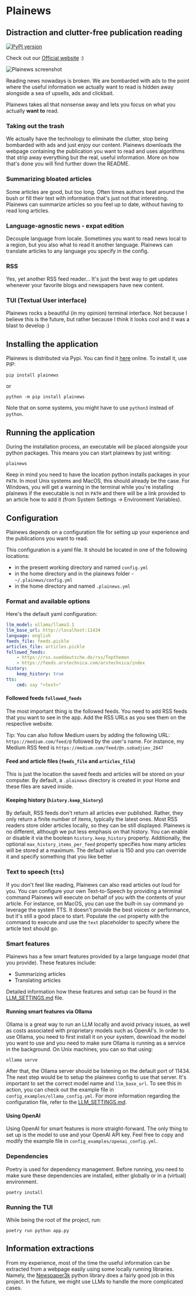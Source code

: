 # Plainews
## Distraction and clutter-free publication reading

[![PyPI version](https://badge.fury.io/py/plainews.svg)](https://badge.fury.io/py/plainews)

Check out our [Official website](https://nsobadzhiev.github.io/plainews-website/) :)

![Plainews screenshot](images/plainews_screenshot.jpg)

Reading news nowadays is broken. We are bombarded with ads to the point where the useful information we actually want to read is hidden away alongside a sea of upsells, ads and clickbait.

Plainews takes all that nonsense away and lets you focus on what you actually __want to__ read.

### Taking out the trash

We actually have the technology to eliminate the clutter, stop being bombarded with ads and just enjoy our content. Plainews downloads the webpage containing the publication you want to read and uses algorithms that strip away everything but the real, useful information. More on how that's done you will find further down the README.


### Summarizing bloated articles

Some articles are good, but too long. Often times authors beat around the bush or fill their text with information that's just not that interesting. Plainews can summarize articles so you feel up to date, without having to read long articles.

### Language-agnostic news - expat edition

Decouple language from locale. Sometimes you want to read news local to a region, but you also what to read it another language. Plainews can translate articles to any language you specify in the config.

### RSS

Yes, yet another RSS feed reader...
It's just the best way to get updates whenever your favorite blogs and newspapers have new content.

### TUI (Textual User interface)

Plainews rocks a beautiful (in my opinion) terminal interface. Not because I believe this is the future, but rather because I think it looks cool and it was a blast to develop :)

## Installing the application

Plainews is distributed via Pypi. You can find it [here](https://pypi.org/project/plainews/) online.
To install it, use PIP:

```commandline
pip install plainews
```
or
```commandline
python -m pip install plainews
```

Note that on some systems, you might have to use `python3` instead of `python`.
## Running the application

During the installation process, an executable will be placed alongside your python packages. This means you can start plainews by just writing:

```commandline
plainews
```

Keep in mind you need to have the location python installs packages in your `PATH`. In most Unix systems and MacOS, this should already be the case.
For Windows, you will get a warning in the terminal while you're installing plainews if the executable is not in `PATH` and there will be a link provided to an article how to add it (from System Settings -> Environment Variables).

## Configuration

Plainews depends on a configuration file for setting up your experience and the publications you want to read. 

This configuration is a yaml file. It should be located in one of the following locations:
* in the present working directory and named `config.yml`
* in the home directory and in the plainews folder - `~/.plainews/config.yml` 
* in the home directory and named `.plainews.yml`

### Format and available options

Here's the default yaml configuration:

```yaml
llm_model: ollama/llama3.1
llm_base_url: http://localhost:11434
language: english
feeds_file: feeds.pickle
articles_file: articles.pickle
followed_feeds:
    - https://rss.sueddeutsche.de/rss/Topthemen
    - https://feeds.arstechnica.com/arstechnica/index
history:
    keep_history: true
tts:
    cmd: say "<text>"
```

#### Followed feeds `followed_feeds`

The most important thing is the followed feeds. You need to add RSS feeds that you want to see in the app. Add the RSS URLs as you see them on the respective website.

Tip: You can also follow Medium users by adding the following URL: `https://medium.com/feed/@` followed by the user's name. For instance, my Medium RSS feed is `https://medium.com/feed/@n.sobadjiev_2847`

#### Feed and article files (`feeds_file` and `articles_file`)

This is just the location the saved feeds and articles will be stored on your computer. By default, a `.plainews` directory is created in your Home and these files are saved inside.

#### Keeping history (`history.keep_history`)

By default, RSS feeds don't return all articles ever published. Rather, they only return a finite number of items, typically the latest ones. Most RSS readers store older articles locally, so they can be still displayed. Plainews is no different, although we put less emphasis on that history. You can enable or disable it via the boolean `history.keep_history` property.
Additionally, the optional `max_history_items_per_feed` property specifies how many articles will be stored at a maximum. The default value is 150 and you can override it and specify something that you like better

### Text to speech (`tts`)

If you don't feel like reading, Plainews can also read articles out loud for you.
You can configure your own Text-to-Speech by providing a terminal command Plainews will execute on behalf of you with the contents of your article.
For instance, on MacOS, you can use the built-in `say` command yo leverage the system TTS. It doesn't provide the best voices or performance, but it's still a good place to start.
Populate the `cmd` property with the command to execute and use the `text` placeholder to specify where the article text should go.

### Smart features

Plainews has a few smart features provided by a large language model (that you provide). These features include:
* Summarizing articles
* Translating articles

Detailed information how these features and setup can be found in the [LLM_SETTINGS.md](LLM_SETTINGS.md) file.

#### Running smart features via Ollama

Ollama is a great way to run an LLM locally and avoid privacy issues, as well as costs associated with proprietary models such as OpenAI's. In order to use Ollama, you need to first install it on your system, download the model you want to use and you need to make sure Ollama is running as a service in the background. On Unix machines, you can so that using:

```commandline
ollama serve
```

After that, the Ollama server should be listening on the default port of 11434.
The next step would be to setup the plainews config to use that server. It's important to set the correct model name and `llm_base_url`. To see this in action, you can check out the example file in `config_examples/ollama_config.yml`. For more information regarding the configuration file, refer to the [LLM_SETTINGS.md](LLM_SETTINGS.md).

#### Using OpenAI

Using OpenAI for smart features is more straight-forward. The only thing to set up is the model to use and your OpenAI API key. Feel free to copy and modify the example file in `config_examples/openai_config.yml`. 

### Dependencies

Poetry is used for dependency management. Before running, you need to make sure these dependencies are installed, either globally or in a (virtual) environment.

```commandline
poetry install
```

### Running the TUI

While being the root of the project, run:

```commandline
poetry run python app.py
```

## Information extractions

From my experience, most of the time the useful information can be extracted from a webpage easily using some locally running libraries. Namely, the [Newspaper3k](https://github.com/codelucas/newspaper/) python library does a fairly good job in this project.
In the future, we might use LLMs to handle the more complicated cases.
